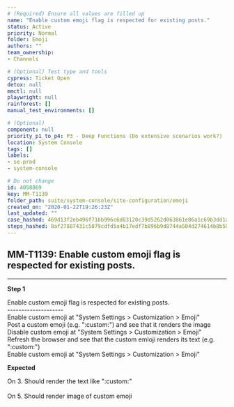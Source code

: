 ```yaml
---
# (Required) Ensure all values are filled up
name: "Enable custom emoji flag is respected for existing posts."
status: Active
priority: Normal
folder: Emoji
authors: ""
team_ownership: 
- Channels

# (Optional) Test type and tools
cypress: Ticket Open
detox: null
mmctl: null
playwright: null
rainforest: []
manual_test_environments: []

# (Optional)
component: null
priority_p1_to_p4: P3 - Deep Functions (Do extensive scenarios work?)
location: System Console
tags: []
labels: 
- se-prod
- system-console

# Do not change
id: 4058869
key: MM-T1139
folder_path: suite/system-console/site-configuration/emoji
created_on: "2020-01-22T19:26:23Z"
last_updated: ""
case_hashed: 469d13f2eb496f71bb996c6d83120c39d5262d063861e86a1c69b3dd1a5b13e37bbe5a5c9c391357b3a39ebc77870188
steps_hashed: 8af27887431c5879cdfd5a4b17edf7b896b9d8744a504d274614b8b50261a84969b6aff6c2ecf463d4dd29684bfd86d8
---
```


## MM-T1139: Enable custom emoji flag is respected for existing posts.

---

**Step 1**

Enable custom emoji flag is respected for existing posts.\
\--------------------\
Enable custom emoji at "System Settings > Customization > Emoji"\
Post a custom emoji (e.g. ":custom:") and see that it renders the image\
Disable custom emoji at "System Settings > Customization > Emoji"\
Refresh the browser and see that the custom emloji renders its text (e.g. ":custom:")\
Enable custom emoji at "System Settings > Customization > Emoji"

**Expected**

On 3. Should render the text like ":custom:"\
\
On 5. Should render image of custom emoji
